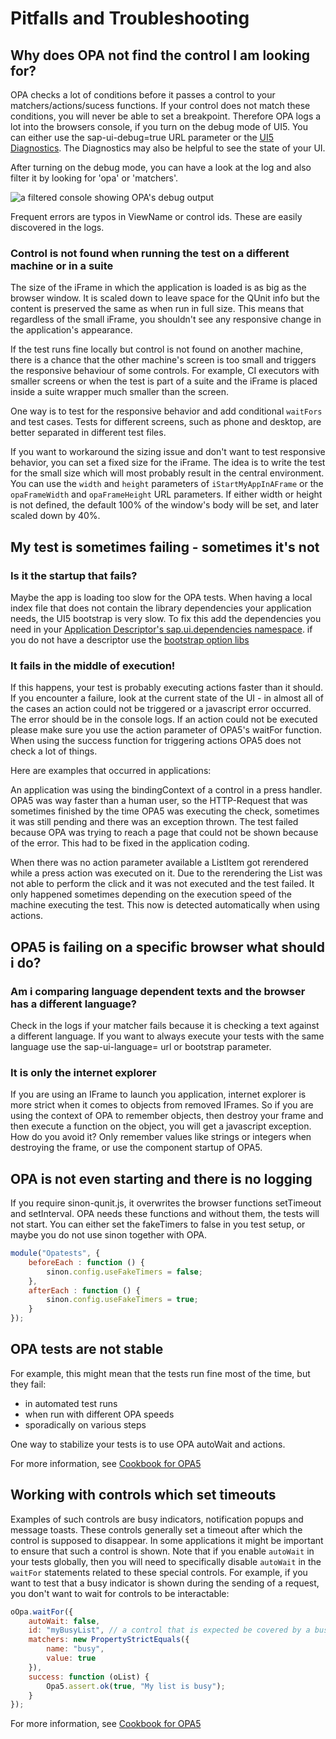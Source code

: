 # Pitfalls and Troubleshooting

## Why does OPA not find the control I am looking for?

OPA checks a lot of conditions before it passes a control to your matchers/actions/sucess functions.
If your control does not match these conditions, you will never be able to set a breakpoint.
Therefore OPA logs a lot into the browsers console, if you turn on the debug mode of UI5.
You can either use the sap-ui-debug=true URL parameter or the [UI5 Diagnostics](https://openui5.hana.ondemand.com/#docs/guide/6ec18e80b0ce47f290bc2645b0cc86e6.html).
The Diagnostics may also be helpful to see the state of your UI.

After turning on the debug mode, you can have a look at the log and also filter it by looking for 'opa' or 'matchers'.

![a filtered console showing OPA's debug output](../images/Console.JPG)

Frequent errors are typos in ViewName or control ids. These are easily discovered in the logs.

### Control is not found when running the test on a different machine or in a suite

The size of the iFrame in which the application is loaded is as big as the browser window. It is
scaled down to leave space for the QUnit info but the content is preserved the same as when run in
full size. This means that regardless of the small iFrame, you shouldn't see any responsive change
in the application's appearance.

If the test runs fine locally but control is not found on another machine, there is a chance that
the other machine's screen is too small and triggers the responsive behaviour of some controls.
For example, CI executors with smaller screens or when the test is part of a suite and the iFrame is
placed inside a suite wrapper much smaller than the screen.

One way is to test for the responsive behavior and add conditional `waitFors` and test cases. Tests
for different screens, such as phone and desktop, are better separated in different test files.

If you want to workaround the sizing issue and don't want to test responsive behavior, you can set a
fixed size for the iFrame. The idea is to write the test for the small size which will most probably
result in the central environment. You can use the `width` and `height` parameters of
`iStartMyAppInAFrame` or the `opaFrameWidth` and `opaFrameHeight` URL parameters. If either width or
height is not defined, the default 100% of the window's body will be set, and later scaled down by 40%.

## My test is sometimes failing - sometimes it's not

### Is it the startup that fails?

Maybe the app is loading too slow for the OPA tests.
When having a local index file that does not contain the library dependencies your application needs,
the UI5 bootstrap is very slow. To fix this add the dependencies you need in your [Application Descriptor's sap.ui.dependencies namespace](https://openui5.hana.ondemand.com/docs/guide/be0cf40f61184b358b5faedaec98b2da.html).
if you do not have a descriptor use the [bootstrap option libs](https://openui5.hana.ondemand.com/docs/guide/91f2d03b6f4d1014b6dd926db0e91070.html)

### It fails in the middle of execution!

If this happens, your test is probably executing actions faster than it should. If you encounter a failure,
look at the current state of the UI - in almost all of the cases an action could not be triggered or a javascript error occurred.
The error should be in the console logs. If an action could not be executed please make sure you use the action parameter of
OPA5's waitFor function. When using the success function for triggering actions OPA5 does not check a lot of things.

Here are examples that occurred in applications:

An application was using the bindingContext of a control in a press handler. OPA5 was way faster than a human user, 
so the HTTP-Request that was sometimes finished by the time OPA5 was executing the check, sometimes it was still pending and there was an exception thrown.
The test failed because OPA was trying to reach a page that could not be shown because of the error.
This had to be fixed in the application coding.

When there was no action parameter available a ListItem got rerendered while a press action was executed on it.
Due to the rerendering the List was not able to perform the click and it was not executed and the test failed.
It only happened sometimes depending on the execution speed of the machine executing the test.
This now is detected automatically when using actions.


## OPA5 is failing on a specific browser what should i do?

### Am i comparing language dependent texts and the browser has a different language?
Check in the logs if your matcher fails because it is checking a text against a different language.
If you want to always execute your tests with the same language use the sap-ui-language=<myLanguage> url or bootstrap parameter.


### It is only the internet explorer
If you are using an IFrame to launch you application, internet explorer is more strict when it comes to objects from removed IFrames.
So if you are using the context of OPA to remember objects, then destroy your frame and then execute a function on the object, you will get a javascript exception.
How do you avoid it? Only remember values like strings or integers when destroying the frame, or use the component startup of OPA5.


## OPA is not even starting and there is no logging

If you require sinon-qunit.js, it overwrites the browser functions setTimeout and setInterval. OPA needs these functions and without them, the tests will not start. You can either set the fakeTimers to false in you test setup, or maybe you do not use sinon together with OPA.

```javascript
module("Opatests", {
    beforeEach : function () {
        sinon.config.useFakeTimers = false;
    },
    afterEach : function () {
        sinon.config.useFakeTimers = true;
    }
});
```

## OPA tests are not stable
For example, this might mean that the tests run fine most of the time, but they fail:
- in automated test runs
- when run with different OPA speeds
- sporadically on various steps

One way to stabilize your tests is to use OPA autoWait and actions.

For more information, see [Cookbook for OPA5](https://github.com/SAP/openui5/blob/master/docs/opa/Subchapters/Cookbook.md)

## Working with controls which set timeouts
Examples of such controls are busy indicators, notification popups and message toasts. These controls generally set a timeout after which the control is supposed to
disappear. In some applications it might be important to ensure that such a control is shown.
Note that if you enable `autoWait` in your tests globally, then you will need to specifically disable `autoWait` in the `waitFor` statements related to these special
controls. For example, if you want to test that a busy indicator is shown during the sending of a request, you don't want to wait for controls to be interactable:

```javascript
oOpa.waitFor({
	autoWait: false,
	id: "myBusyList", // a control that is expected be covered by a busy indicator
	matchers: new PropertyStrictEquals({
		name: "busy",
		value: true
	}),
	success: function (oList) {
		Opa5.assert.ok(true, "My list is busy");
	}
});
```

For more information, see [Cookbook for OPA5](https://github.com/SAP/openui5/blob/master/docs/opa/Subchapters/Cookbook.md)
